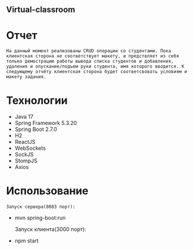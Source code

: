 ## Virtual-classroom

# Отчет

	На данный момент реализованы CRUD операции со студентами. Пока клиентская сторона не соответствует макету, и предствляет из себя только демострацию работы вывода списка студентов и добавления, удаления и опускание/подъем руки студента, имя которого вводится. К следующему отчёту клиентская сторона будет соответсвовать условиям и макету задания.

# Технологии

- Java 17
- Spring Framework 5.3.20
- Spring Boot 2.7.0
- H2
- ReactJS
- WebSockets
- SockJS
- StompJS
- Axios

# Использование

	Запуск сервера(8083 порт):

- mvn spring-boot:run

	Запуск клиента(3000 порт):

- npm start